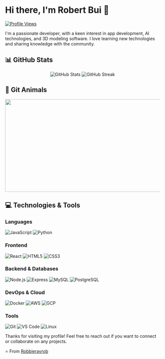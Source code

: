 # Hi there, I'm Robert Bui 👋

[![Profile Views](https://komarev.com/ghpvc/?username=Robbierayrob&color=blueviolet)](https://github.com/Robbierayrob)

I'm a passionate developer, with a keen interest in app development, AI technologies, and 3D modeling software. I love learning new technologies and sharing knowledge with the community.

## 📊 GitHub Stats

<div align="center">
  <img src="https://github-readme-stats.vercel.app/api?username=Robbierayrob&show_icons=true&theme=radical&include_all_commits=true&count_private=true" alt="GitHub Stats" />
  <img src="https://github-readme-streak-stats.herokuapp.com/?user=Robbierayrob&theme=radical&date_format=M%20j%5B%2C%20Y%5D&include_all_commits=true" alt="GitHub Streak" />
</div>

## 🐾 Git Animals

<a href="https://www.gitanimals.org/en_US?utm_medium=image&utm_source=Robbierayrob&utm_content=farm">
<img
  src="https://render.gitanimals.org/farms/Robbierayrob"
  width="600"
  height="300"
/>
</a>

## 💻 Technologies & Tools

### Languages
![JavaScript](https://img.shields.io/badge/-JavaScript-F7DF1E?style=flat-square&logo=javascript&logoColor=black)
![Python](https://img.shields.io/badge/-Python-3776AB?style=flat-square&logo=Python&logoColor=white)

### Frontend
![React](https://img.shields.io/badge/-React-61DAFB?style=flat-square&logo=react&logoColor=black)
![HTML5](https://img.shields.io/badge/-HTML5-E34F26?style=flat-square&logo=html5&logoColor=white)
![CSS3](https://img.shields.io/badge/-CSS3-1572B6?style=flat-square&logo=css3&logoColor=white)

### Backend & Databases
![Node.js](https://img.shields.io/badge/-Node.js-339933?style=flat-square&logo=node.js&logoColor=white)
![Express](https://img.shields.io/badge/-Express-000000?style=flat-square&logo=express&logoColor=white)
![MySQL](https://img.shields.io/badge/-MySQL-4479A1?style=flat-square&logo=mysql&logoColor=white)
![PostgreSQL](https://img.shields.io/badge/-PostgreSQL-336791?style=flat-square&logo=postgresql&logoColor=white)

### DevOps & Cloud
![Docker](https://img.shields.io/badge/-Docker-2496ED?style=flat-square&logo=docker&logoColor=white)
![AWS](https://img.shields.io/badge/-AWS-232F3E?style=flat-square&logo=amazon-aws&logoColor=white)
![GCP](https://img.shields.io/badge/-GCP-4285F4?style=flat-square&logo=google-cloud&logoColor=white)

### Tools
![Git](https://img.shields.io/badge/-Git-F05032?style=flat-square&logo=git&logoColor=white)
![VS Code](https://img.shields.io/badge/-VS%20Code-007ACC?style=flat-square&logo=visual-studio-code&logoColor=white)
![Linux](https://img.shields.io/badge/-Linux-FCC624?style=flat-square&logo=linux&logoColor=black)


Thanks for visiting my profile! Feel free to reach out if you want to connect or collaborate on any projects. 

⭐️ From [Robbierayrob](https://github.com/Robbierayrob)
